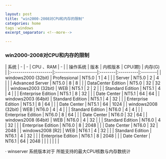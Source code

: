 ```yaml
---

layout: post  
title: "win2000-2008对CPU和内存的限制"  
categories: home
tags：windows
excerpt_separator: <!--more-->

---
```



### win2000-2008对CPU和内存的限制

| 系统                 |        -              |   -       | CPU 、RAM |    -     |
| 操作系统              | 版本                 | 内核版本 | CPU(颗)   | 内存(G) |
|:---------------------|:---------------------|:--------|:----------|:--------|
| windows2000 (32bit)  | Professional         | NT5.0   | 1         | 4       |
|                      | Server               | NT5.0   | 2         | 4       |
|                      | Advanced Server      | NT5.0   | 8         | 8       |
|                      | DataCenter   Edition | NT5.0   | 32        | 32      |
| windows2003  (32bit) | WEB                  | NT5.1   | 2         | 2       |
|                      | Standard Edition     | NT5.1   | 4         | 4       |
|                      | Enterprise Edition   | NT5.1   | 8         | 32      |
|                      | Date Center          | NT5.1   | 64        | 64      |
| windows2003  (64bit) | Standard Edition     | NT5.1   | 4         | 32      |
|                      | Enterprise Edition   | NT5.1   | 8         | 64      |
|                      | Date Center          | NT5.1   | 64        | 1024    |
| windows2008  (32bit) | WEB                  | NT6.0   | 4         | 4       |
|                      | Standard Edition     | NT6.0   | 4         | 4       |
|                      | Enterprise Edition   | NT6.0   | 8         | 64      |
|                      | Date Center          | NT6.0   | 32        | 64      |
| windows2008  (64bit) | WEB                  | NT6.0   | 4         | 32      |
|                      | Standard Edition     | NT6.0   | 4         | 32      |
|                      | Enterprise Edition   | NT6.0   | 8         | 2048    |
|                      | Date Center          | NT6.0   | 32        | 2048    |
| windows2008   [R2]   | WEB                  | NT6.1   | 4         | 32      |
|                      | Standard Edition     | NT6.1   | 4         | 32      |
|                      | Enterprise Edition   | NT6.1   | 8         | 2048    |
|                      | Date Center          | NT6.1   | 64        | 2048    |
|                      |                      |         |           |         |



· winserver 系统版本对于 所能支持的最大CPU核数与内存数统计
